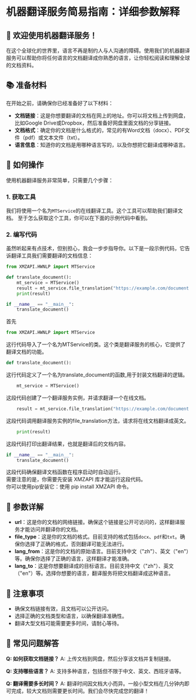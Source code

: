 # 机器翻译服务简易指南：详细参数解释

## 🌟 欢迎使用机器翻译服务！

在这个全球化的世界里，语言不再是制约人与人沟通的障碍。使用我们的机器翻译服务可以帮助你将任何语言的文档翻译成你熟悉的语言，让你轻松阅读和理解全球的文档资料。

## 📚 准备材料

在开始之前，请确保你已经准备好了以下材料：
- **文档链接**：这是你想要翻译的文档在网上的地址。你可以将文档上传到网盘，比如Google Drive或Dropbox，然后准备好网盘里面文档的分享链接。
- **文档格式**：确定你的文档是什么格式的，常见的有Word文档（docx）、PDF文件（pdf）或文本文件（txt）。
- **语言信息**：知道你的文档是用哪种语言写的，以及你想把它翻译成哪种语言。

## 🚀 如何操作

使用机器翻译服务非常简单，只需要几个步骤：

### 1. 获取工具

我们将使用一个名为`MTService`的在线翻译工具。这个工具可以帮助我们翻译文档。
至于怎么获取这个工具，你可以在下面的示例代码中看到。


### 2. 编写代码

虽然听起来有点技术，但别担心，我会一步步指导你。以下是一段示例代码，它告诉翻译工具我们需要翻译的文档信息：

```python
from XMZAPI.HWNLP import MTService

def translate_document():
    mt_service = MTService()
    result = mt_service.file_translation("https://example.com/document.docx", "docx", "zh", "en")
    print(result)

if __name__ == "__main__":
    translate_document()
```
首先 
```python
from XMZAPI.HWNLP import MTService
```
 这行代码导入了一个名为MTService的类。这个类是翻译服务的核心，它提供了翻译文档的功能。
 ```python
def translate_document():
```
这行代码定义了一个名为translate_document的函数,用于封装文档翻译的逻辑。
```python
    mt_service = MTService()
```
这段代码创建了一个翻译服务实例，并请求翻译一个在线文档。
```python
    result = mt_service.file_translation("https://example.com/document.docx", "docx", "zh", "en")
```
这段代码调用翻译服务实例的file_translation方法，请求将在线文档翻译成英文。
```python
    print(result)
```
这段代码打印出翻译结果，也就是翻译后的文档内容。
```python
if __name__ == "__main__":
    translate_document()
```
这段代码确保翻译文档函数在程序启动时自动运行。  
需要注意的是，你需要先安装 XMZAPI 库才能运行这段代码。  
你可以使用pip安装它：使用 pip install XMZAPI 命令。

## 🎯 参数详解

- **url**：这是你的文档的网络链接。确保这个链接是公开可访问的，这样翻译服务才能访问并翻译你的文档。
- **file_type**：这是你的文档的格式。目前支持的格式包括`docx`、`pdf`和`txt`。确保你选择了正确的格式，否则翻译可能无法进行。
- **lang_from**：这是你的文档的原始语言。目前支持中文（"zh"）、英文（"en"）等。确保你选择了正确的语言，这样翻译才能准确。
- **lang_to**：这是你想要翻译成的目标语言。目前支持中文（"zh"）、英文（"en"）等。选择你想要的语言，翻译服务将把文档翻译成这种语言。

## 📝 注意事项

- 确保文档链接有效，且文档可以公开访问。
- 选择正确的文档类型和语言，以确保翻译准确性。
- 翻译大型文档可能需要更多时间，请耐心等待。

## 🤔 常见问题解答

**Q: 如何获取文档链接？**  A: 上传文档到网盘，然后分享该文档并复制链接。

**Q: 支持哪些语言？**
A: 支持多种语言，包括但不限于中文、英文、西班牙语等。

**Q: 翻译需要多长时间？**
A: 翻译时间因文档大小而异。一般小型文档在几分钟内即可完成，较大文档则需要更长时间。我们会尽快完成您的翻译！
